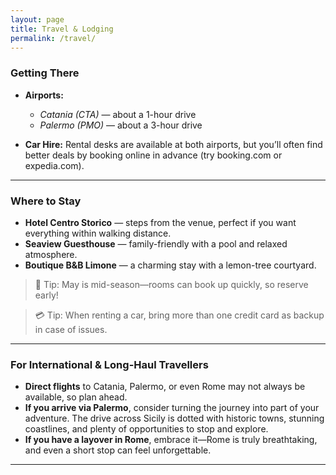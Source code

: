 ```yaml
---
layout: page
title: Travel & Lodging
permalink: /travel/
---
```


### Getting There
- **Airports:**
  - *Catania (CTA)* — about a 1-hour drive
  - *Palermo (PMO)* — about a 3-hour drive

- **Car Hire:**
  Rental desks are available at both airports, but you’ll often find better deals by booking online in advance (try booking.com or expedia.com).

---

### Where to Stay
- **Hotel Centro Storico** — steps from the venue, perfect if you want everything within walking distance.
- **Seaview Guesthouse** — family-friendly with a pool and relaxed atmosphere.
- **Boutique B&B Limone** — a charming stay with a lemon-tree courtyard.

> 🌿 Tip: May is mid-season—rooms can book up quickly, so reserve early!

> 💳 Tip: When renting a car, bring more than one credit card as backup in case of issues.

---

### For International & Long-Haul Travellers
- **Direct flights** to Catania, Palermo, or even Rome may not always be available, so plan ahead.
- **If you arrive via Palermo**, consider turning the journey into part of your adventure. The drive across Sicily is dotted with historic towns, stunning coastlines, and plenty of opportunities to stop and explore.
- **If you have a layover in Rome**, embrace it—Rome is truly breathtaking, and even a short stop can feel unforgettable.

---


